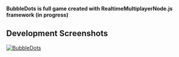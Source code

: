 __BubbleDots is full game created with RealtimeMultiplayerNode.js framework (in progress)__
  
## Development Screenshots
[![BubbleDots](http://farm3.static.flickr.com/2188/5706069624_996b00cdae.jpg)](http://farm3.static.flickr.com/2188/5706069624_996b00cdae.jpg)

